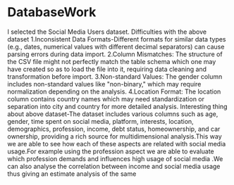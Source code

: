 # DatabaseWork
I selected the Social Media Users dataset.
Difficulties with the above dataset
1.Inconsistent Data Formats-Different formats for similar data types (e.g., dates, numerical values with different decimal separators) can cause parsing errors during data import.
2.Column Mismatches: The structure of the CSV file might not perfectly match the table schema which one may have created so as to load the file into it, requiring data cleaning and transformation before import.
3.Non-standard Values: The gender column includes non-standard values like "non-binary," which may require normalization depending on the analysis.
4.Location Format: The location column contains country names which may need standardization or separation into city and country for more detailed analysis.
Interesting thing about above dataset-The dataset includes various columns such as age, gender, time spent on social media, platform, interests, location, demographics, profession, income, debt status, homeownership, and car ownership, providing a rich source for multidimensional analysis.This way we are able to see how each of these aspects are related with social media usage.For example using the profession aspect we are able to evaluate which profession demands and influences high usage of social media .We can also analyse the correlation between income and social media usage thus giving an estimate analysis of the same
